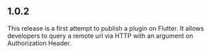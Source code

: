 ## 1.0.2

This release is a first attempt to publish a plugin on Flutter.
It allows developers to query a remote url via HTTP with an argument on Authorization Header.